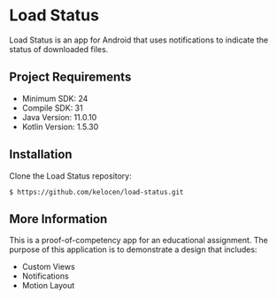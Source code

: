# Load Status
  Load Status is an app for Android that uses notifications to indicate the status of downloaded files.

## Project Requirements
* Minimum SDK: 24
* Compile SDK: 31
* Java Version: 11.0.10
* Kotlin Version: 1.5.30

## Installation
Clone the Load Status repository:

`$ https://github.com/kelocen/load-status.git`

## More Information
This is a proof-of-competency app for an educational assignment. The purpose of this application is to demonstrate a design that includes:

* Custom Views
* Notifications
* Motion Layout
